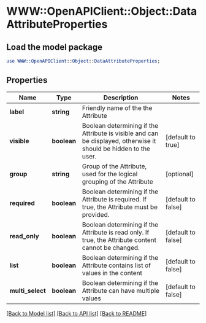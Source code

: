 # WWW::OpenAPIClient::Object::DataAttributeProperties

## Load the model package
```perl
use WWW::OpenAPIClient::Object::DataAttributeProperties;
```

## Properties
Name | Type | Description | Notes
------------ | ------------- | ------------- | -------------
**label** | **string** | Friendly name of the the Attribute | 
**visible** | **boolean** | Boolean determining if the Attribute is visible and can be displayed, otherwise it should be hidden to the user. | [default to true]
**group** | **string** | Group of the Attribute, used for the logical grouping of the Attribute | [optional] 
**required** | **boolean** | Boolean determining if the Attribute is required. If true, the Attribute must be provided. | [default to false]
**read_only** | **boolean** | Boolean determining if the Attribute is read only. If true, the Attribute content cannot be changed. | [default to false]
**list** | **boolean** | Boolean determining if the Attribute contains list of values in the content | [default to false]
**multi_select** | **boolean** | Boolean determining if the Attribute can have multiple values | [default to false]

[[Back to Model list]](../README.md#documentation-for-models) [[Back to API list]](../README.md#documentation-for-api-endpoints) [[Back to README]](../README.md)


